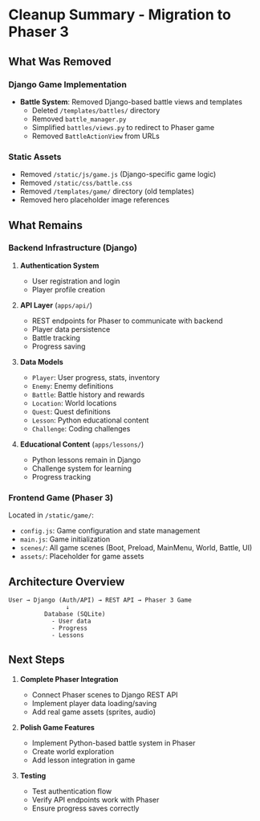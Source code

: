 # Cleanup Summary - Migration to Phaser 3

## What Was Removed

### Django Game Implementation
- **Battle System**: Removed Django-based battle views and templates
  - Deleted `/templates/battles/` directory
  - Removed `battle_manager.py` 
  - Simplified `battles/views.py` to redirect to Phaser game
  - Removed `BattleActionView` from URLs

### Static Assets
- Removed `/static/js/game.js` (Django-specific game logic)
- Removed `/static/css/battle.css`
- Removed `/templates/game/` directory (old templates)
- Removed hero placeholder image references

## What Remains

### Backend Infrastructure (Django)
1. **Authentication System**
   - User registration and login
   - Player profile creation

2. **API Layer** (`apps/api/`)
   - REST endpoints for Phaser to communicate with backend
   - Player data persistence
   - Battle tracking
   - Progress saving

3. **Data Models**
   - `Player`: User progress, stats, inventory
   - `Enemy`: Enemy definitions
   - `Battle`: Battle history and rewards
   - `Location`: World locations
   - `Quest`: Quest definitions
   - `Lesson`: Python educational content
   - `Challenge`: Coding challenges

4. **Educational Content** (`apps/lessons/`)
   - Python lessons remain in Django
   - Challenge system for learning
   - Progress tracking

### Frontend Game (Phaser 3)
Located in `/static/game/`:
- `config.js`: Game configuration and state management
- `main.js`: Game initialization
- `scenes/`: All game scenes (Boot, Preload, MainMenu, World, Battle, UI)
- `assets/`: Placeholder for game assets

## Architecture Overview

```
User → Django (Auth/API) → REST API → Phaser 3 Game
                ↓
          Database (SQLite)
            - User data
            - Progress
            - Lessons
```

## Next Steps

1. **Complete Phaser Integration**
   - Connect Phaser scenes to Django REST API
   - Implement player data loading/saving
   - Add real game assets (sprites, audio)

2. **Polish Game Features**
   - Implement Python-based battle system in Phaser
   - Create world exploration
   - Add lesson integration in game

3. **Testing**
   - Test authentication flow
   - Verify API endpoints work with Phaser
   - Ensure progress saves correctly